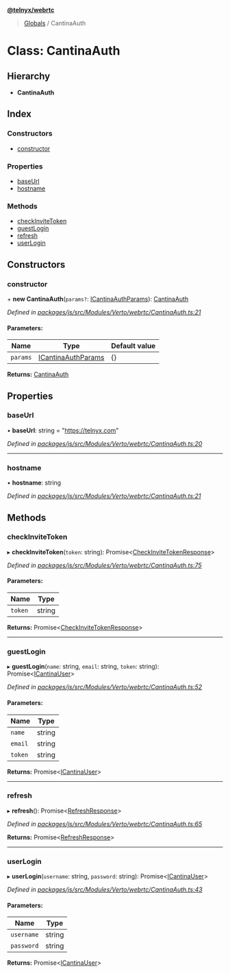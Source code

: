 **[@telnyx/webrtc](../README.md)**

> [Globals](../README.md) / CantinaAuth

# Class: CantinaAuth

## Hierarchy

* **CantinaAuth**

## Index

### Constructors

* [constructor](cantinaauth.md#constructor)

### Properties

* [baseUrl](cantinaauth.md#baseurl)
* [hostname](cantinaauth.md#hostname)

### Methods

* [checkInviteToken](cantinaauth.md#checkinvitetoken)
* [guestLogin](cantinaauth.md#guestlogin)
* [refresh](cantinaauth.md#refresh)
* [userLogin](cantinaauth.md#userlogin)

## Constructors

### constructor

\+ **new CantinaAuth**(`params?`: [ICantinaAuthParams](../interfaces/icantinaauthparams.md)): [CantinaAuth](cantinaauth.md)

*Defined in [packages/js/src/Modules/Verto/webrtc/CantinaAuth.ts:21](https://github.com/team-telnyx/webrtc/blob/main/packages/js/src/Modules/Verto/webrtc/CantinaAuth.ts#L21)*

#### Parameters:

Name | Type | Default value |
------ | ------ | ------ |
`params` | [ICantinaAuthParams](../interfaces/icantinaauthparams.md) | {} |

**Returns:** [CantinaAuth](cantinaauth.md)

## Properties

### baseUrl

•  **baseUrl**: string = "https://telnyx.com"

*Defined in [packages/js/src/Modules/Verto/webrtc/CantinaAuth.ts:20](https://github.com/team-telnyx/webrtc/blob/main/packages/js/src/Modules/Verto/webrtc/CantinaAuth.ts#L20)*

___

### hostname

•  **hostname**: string

*Defined in [packages/js/src/Modules/Verto/webrtc/CantinaAuth.ts:21](https://github.com/team-telnyx/webrtc/blob/main/packages/js/src/Modules/Verto/webrtc/CantinaAuth.ts#L21)*

## Methods

### checkInviteToken

▸ **checkInviteToken**(`token`: string): Promise<[CheckInviteTokenResponse](../README.md#checkinvitetokenresponse)\>

*Defined in [packages/js/src/Modules/Verto/webrtc/CantinaAuth.ts:75](https://github.com/team-telnyx/webrtc/blob/main/packages/js/src/Modules/Verto/webrtc/CantinaAuth.ts#L75)*

#### Parameters:

Name | Type |
------ | ------ |
`token` | string |

**Returns:** Promise<[CheckInviteTokenResponse](../README.md#checkinvitetokenresponse)\>

___

### guestLogin

▸ **guestLogin**(`name`: string, `email`: string, `token`: string): Promise<[ICantinaUser](../interfaces/icantinauser.md)\>

*Defined in [packages/js/src/Modules/Verto/webrtc/CantinaAuth.ts:52](https://github.com/team-telnyx/webrtc/blob/main/packages/js/src/Modules/Verto/webrtc/CantinaAuth.ts#L52)*

#### Parameters:

Name | Type |
------ | ------ |
`name` | string |
`email` | string |
`token` | string |

**Returns:** Promise<[ICantinaUser](../interfaces/icantinauser.md)\>

___

### refresh

▸ **refresh**(): Promise<[RefreshResponse](../README.md#refreshresponse)\>

*Defined in [packages/js/src/Modules/Verto/webrtc/CantinaAuth.ts:65](https://github.com/team-telnyx/webrtc/blob/main/packages/js/src/Modules/Verto/webrtc/CantinaAuth.ts#L65)*

**Returns:** Promise<[RefreshResponse](../README.md#refreshresponse)\>

___

### userLogin

▸ **userLogin**(`username`: string, `password`: string): Promise<[ICantinaUser](../interfaces/icantinauser.md)\>

*Defined in [packages/js/src/Modules/Verto/webrtc/CantinaAuth.ts:43](https://github.com/team-telnyx/webrtc/blob/main/packages/js/src/Modules/Verto/webrtc/CantinaAuth.ts#L43)*

#### Parameters:

Name | Type |
------ | ------ |
`username` | string |
`password` | string |

**Returns:** Promise<[ICantinaUser](../interfaces/icantinauser.md)\>
